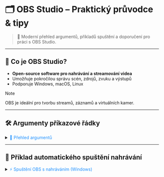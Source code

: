 # 🗂️ OBS Studio – Praktický průvodce & tipy

> 🚀 Moderní přehled argumentů, příkladů spuštění a doporučení pro práci s OBS Studio.

---

## 📖 Co je OBS Studio?

- **Open-source software pro nahrávání a streamování videa**
- Umožňuje pokročilou správu scén, zdrojů, zvuku a výstupů
- Podporuje Windows, macOS, Linux

> [!NOTE]  
> OBS je ideální pro tvorbu streamů, záznamů a virtuálních kamer.

---

## 🛠️ Argumenty příkazové řádky

<details>
<summary><span style="color:#1E90FF;">🔹 Přehled argumentů</span></summary>

| **Argument**                    | **Popis**                                                                                        |
|---------------------------------|--------------------------------------------------------------------------------------------------|
| `--help`, `-h`                  | Získat seznam dostupných parametrů.                                                              |
| `--version`, `-v`               | Získat verzi OBS.                                                                                |
| `--startstreaming`              | Automaticky spustí streamování.                                                                  |
| `--startrecording`              | Automaticky spustí nahrávání.                                                                    |
| `--startvirtualcam`             | Automaticky spustí virtuální kameru.                                                             |
| `--startreplaybuffer`           | Automaticky spustí Replay Buffer.                                                                |
| `--collection "name"`           | Spustí s danou sbírkou scén.                                                                     |
| `--profile "name"`              | Spustí s daným profilem.                                                                         |
| `--scene "name"`                | Spustí s danou scénou.                                                                           |
| `--studio-mode`                 | Spustí s aktivním režimem Studio.                                                                |
| `--minimize-to-tray`            | Spustí minimalizováno do systémové lišty.                                                        |
| `--portable`, `-p`              | Použijte přenosný režim.                                                                         |
| `--multi`, `-m`                 | Nebude varovat při spuštění více instancí.                                                       |
| `--always-on-top`               | Spustí v režimu "vždy nahoře".                                                                   |
| `--verbose`                     | Učiní protokol podrobnějším.                                                                     |
| `--unfiltered_log`              | Zakáže filtr logu (nepotlačuje opakující se řádky).                                              |
| `--disable-updater`             | Zakáže vestavěný updater (pouze Windows/macOS).                                                  |
| `--allow-opengl`                | Povolit OpenGL renderer na Windows.                                                              |
| `--only-bundled-plugins`        | Spustí pouze s vestavěnými moduly.                                                               |
| `--safe-mode`                   | Spustí v nouzovém režimu, zakáže všechny třetí strany pluginy, skripty a websockety.             |
| `--disable-shutdown-check`      | Zakáže detekci neuklizeného vypnutí, které by vyvolalo spuštění v nouzovém režimu.               |
| `--disable-missing-files-check` | Zakáže dialog o chybějících souborech při spuštění.                                              |

</details>

---

## 📝 Příklad automatického spuštění nahrávání

<details>
<summary><span style="color:#1E90FF;">⚡ Spuštění OBS s nahráváním (Windows)</span></summary>

```bash
start /d "C:\Program Files\obs-studio\bin\64bit" obs64.exe --startrecording
```
</details>